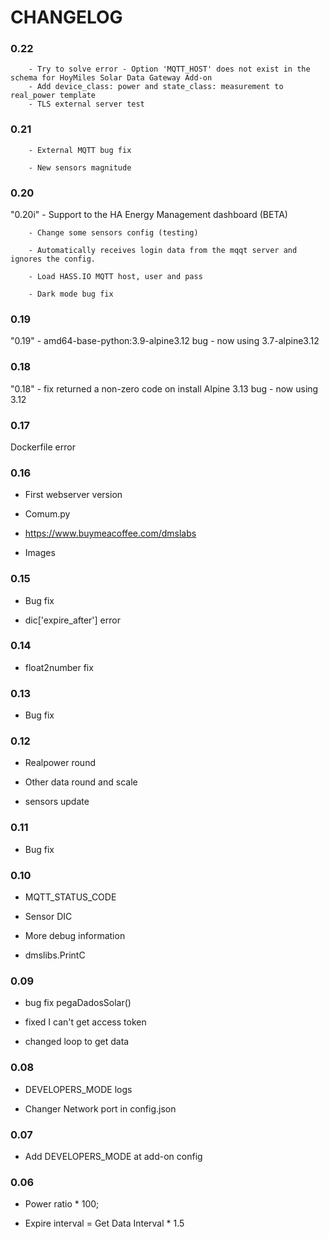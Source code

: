 # CHANGELOG

### 0.22
        - Try to solve error - Option 'MQTT_HOST' does not exist in the schema for HoyMiles Solar Data Gateway Add-on
        - Add device_class: power and state_class: measurement to real_power template
        - TLS external server test
### 0.21

        - External MQTT bug fix
  
        - New sensors magnitude


### 0.20

"0.20i" - Support to the HA Energy Management dashboard (BETA)

        - Change some sensors config (testing)
  
        - Automatically receives login data from the mqqt server and ignores the config.
  
        - Load HASS.IO MQTT host, user and pass
  
        - Dark mode bug fix

### 0.19
"0.19" - amd64-base-python:3.9-alpine3.12 bug - now using 3.7-alpine3.12

### 0.18
"0.18" - fix returned a non-zero code on install
       Alpine 3.13 bug - now using 3.12

### 0.17
Dockerfile error

### 0.16
- First webserver version
  
- Comum.py
  
- https://www.buymeacoffee.com/dmslabs
  
- Images

### 0.15
- Bug fix
  
- dic['expire_after'] error

### 0.14
- float2number fix

### 0.13
- Bug fix

### 0.12
- Realpower round
  
- Other data round and scale
  
- sensors update

### 0.11
- Bug fix

### 0.10
- MQTT_STATUS_CODE
  
- Sensor DIC
  
- More debug information
  
- dmslibs.PrintC

### 0.09

- bug fix pegaDadosSolar()
  
- fixed I can't get access token
  
- changed loop to get data

### 0.08 

- DEVELOPERS_MODE logs
  
- Changer Network port in config.json

### 0.07 

- Add DEVELOPERS_MODE at add-on config

### 0.06 

- Power ratio * 100;
  
- Expire interval = Get Data Interval * 1.5
